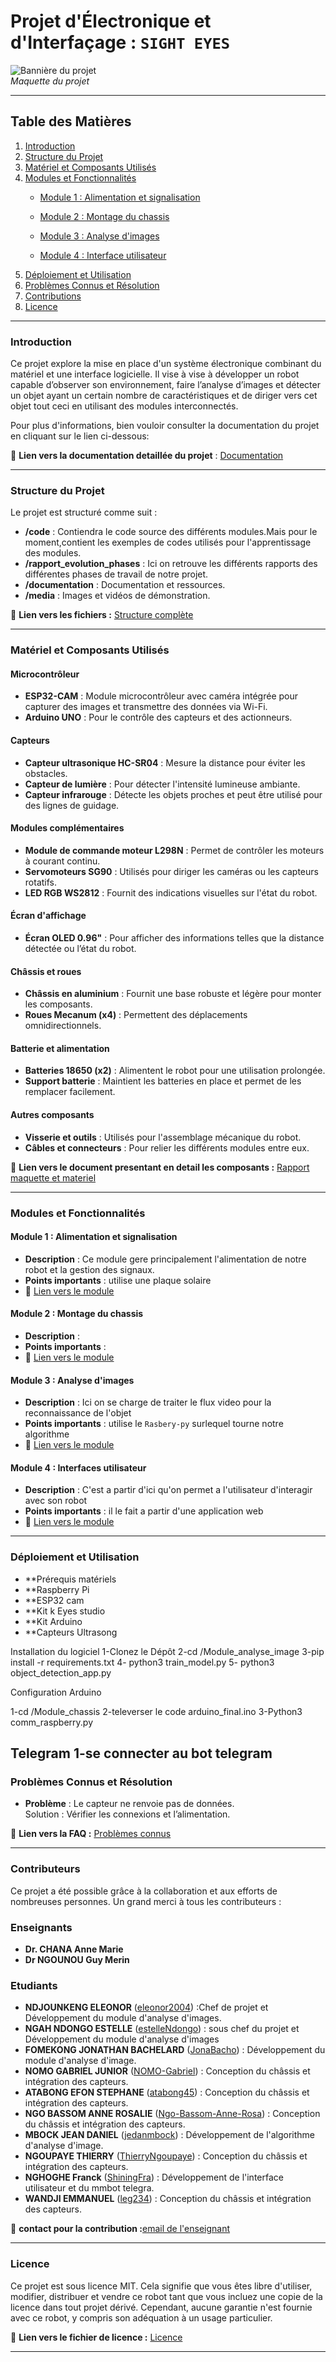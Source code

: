 
# Projet d'Électronique et d'Interfaçage : `SIGHT EYES`

![Bannière du projet](media/images/sigh-eyes.jpeg)  
*Maquette du projet*  

<!-- 
<a href="media/videos/mouvements_chassis.mp4">
  <img src="media/images/click_to_see_demo2.webp" alt="Démonstration Vidéo" width="150" height="150">
</a>
<p><em>Cliquez sur l'image pour voir la vidéo de démonstration</em></p> -->


---

## Table des Matières
1. [Introduction](#introduction)  
2. [Structure du Projet](#structure-du-projet)  
3. [Matériel et Composants Utilisés](#matériel-et-composants-utilisés)  
4. [Modules et Fonctionnalités](#modules-et-fonctionnalités)  
   - [Module 1 : Alimentation et signalisation](#module-1--alimentation-et-signalisation)  
   - [Module 2 : Montage du chassis](#module-2--montage-du-chassis)  
   - [Module 3 : Analyse d'images](#module-3--analyse-dimages)

    - [Module 4 : Interface utilisateur](#module-4--interfaces-utilisateur)  
5.  [Déploiement et Utilisation](#déploiement-et-utilisation)  
6. [Problèmes Connus et Résolution](#problèmes-connus-et-résolution)  
7. [Contributions](#contributeurs)  
8. [Licence](#licence)  

---

### Introduction
Ce projet explore la mise en place d'un système électronique combinant du matériel et une interface logicielle. Il vise à vise à développer un robot capable d’observer son environnement, faire l’analyse d’images et détecter un objet ayant un certain nombre de caractéristiques et de diriger vers cet objet tout ceci en utilisant des modules interconnectés.

Pour plus d'informations, bien vouloir consulter la documentation du projet en cliquant sur le lien ci-dessous:

📁 **Lien vers la documentation detaillée du projet** : [Documentation](/documentation/Readme.md)

---

### Structure du Projet
Le projet est structuré comme suit :  
- **/code** : Contiendra le code source des différents modules.Mais pour le moment,contient les exemples de codes utilisés pour l'apprentissage des modules.  
- **/rapport_evolution_phases** : Ici on retrouve les différents rapports des différentes phases de travail de notre projet.  
- **/documentation** : Documentation et ressources.  
- **/media** : Images et vidéos de démonstration.  

📁 **Lien vers les fichiers :** [Structure complète](/documentation/structure.md)  

---
### Matériel et Composants Utilisés

#### Microcontrôleur  
- **ESP32-CAM** : Module microcontrôleur avec caméra intégrée pour capturer des images et transmettre des données via Wi-Fi.  
- **Arduino UNO** : Pour le contrôle des capteurs et des actionneurs.  

#### Capteurs  
- **Capteur ultrasonique HC-SR04** : Mesure la distance pour éviter les obstacles.  
- **Capteur de lumière** : Pour détecter l'intensité lumineuse ambiante.  
- **Capteur infrarouge** : Détecte les objets proches et peut être utilisé pour des lignes de guidage.  

#### Modules complémentaires  
- **Module de commande moteur L298N** : Permet de contrôler les moteurs à courant continu.  
- **Servomoteurs SG90** : Utilisés pour diriger les caméras ou les capteurs rotatifs.  
- **LED RGB WS2812** : Fournit des indications visuelles sur l'état du robot.  

#### Écran d'affichage  
- **Écran OLED 0.96"** : Pour afficher des informations telles que la distance détectée ou l’état du robot.  

#### Châssis et roues  
- **Châssis en aluminium** : Fournit une base robuste et légère pour monter les composants.  
- **Roues Mecanum (x4)** : Permettent des déplacements omnidirectionnels.  

#### Batterie et alimentation  
- **Batteries 18650 (x2)** : Alimentent le robot pour une utilisation prolongée.  
- **Support batterie** : Maintient les batteries en place et permet de les remplacer facilement.  

#### Autres composants  
- **Visserie et outils** : Utilisés pour l'assemblage mécanique du robot.  
- **Câbles et connecteurs** : Pour relier les différents modules entre eux.  


📄 **Lien vers le document presentant en detail les composants  :** [Rapport maquette et materiel](./docs/components.pdf)  

---

### Modules et Fonctionnalités

#### Module 1 : Alimentation et signalisation
- **Description** : Ce module gere principalement l'alimentation de notre robot et la gestion des signaux.
- **Points importants** : utilise une plaque solaire
- 📁 [Lien vers le module](code/Module_alimentation_signalisation_alerte/README.md) 

#### Module 2 : Montage du chassis
- **Description** : 
- **Points importants** :
- 📁 [Lien vers le module](code/Module_Chassis/README.md) 

#### Module 3 : Analyse d'images
- **Description** : Ici on se charge de traiter le flux video pour la reconnaissance de l'objet
- **Points importants** : utilise le `Rasbery-py` surlequel tourne notre algorithme
- 📁 [Lien vers le module](./src/module1_acquisition.md) 

#### Module 4 : Interfaces utilisateur
- **Description** : C'est a partir d'ici qu'on permet a l'utilisateur d'interagir avec son robot
- **Points importants** : il le fait a partir d'une application web
- 📁 [Lien vers le module](./src/module1_acquisition.md)  

---


### Déploiement et Utilisation

- **Prérequis matériels
- **Raspberry Pi
- **ESP32 cam
- **Kit k Eyes studio
- **Kit Arduino
- **Capteurs Ultrasong

Installation du logiciel
1-Clonez le Dépôt
2-cd /Module_analyse_image
3-pip install -r requirements.txt
4- python3 train_model.py
5- python3 object_detection_app.py


Configuration Arduino

1-cd /Module_chassis
2-televerser le code arduino_final.ino
3-Python3 comm_raspberry.py

Telegram
1-se connecter au bot telegram
---

### Problèmes Connus et Résolution
- **Problème** : Le capteur ne renvoie pas de données.  
  Solution : Vérifier les connexions et l’alimentation.  

📄 **Lien vers la FAQ :** [Problèmes connus](./docs/issues.md)  

---


### Contributeurs

Ce projet a été possible grâce à la collaboration et aux efforts de nombreuses personnes. Un grand merci à tous les contributeurs :  

### Enseignants

- **Dr. CHANA Anne Marie**
- **Dr NGOUNOU Guy Merin**


### Etudiants

- **NDJOUNKENG ELEONOR** ([eleonor2004](https://github.com/eleonor2004)) :Chef de projet et Développement du module d'analyse d'images.  
- **NGAH NDONGO ESTELLE** ([estelleNdongo](https://github.com/estelleNdongo)) : sous chef du projet et Développement du module d'analyse d'images
- **FOMEKONG JONATHAN BACHELARD** ([JonaBacho](https://github.com/JonaBacho)) : Développement du module d'analyse d'image.  
- **NOMO GABRIEL JUNIOR** ([NOMO-Gabriel](https://github.com/NOMO-Gabriel)) : Conception du châssis et intégration des capteurs.  
- **ATABONG EFON STEPHANE** ([atabong45](https://github.com/atabong45)) : Conception du châssis et intégration des capteurs.  
- **NGO BASSOM ANNE ROSALIE** ([Ngo-Bassom-Anne-Rosa](https://github.com/Ngo-Bassom-Anne-Rosa)) : Conception du châssis et intégration des capteurs.  
- **MBOCK JEAN DANIEL** ([jedanmbock](https://github.com/jedanmbock)) : Développement de l'algorithme d'analyse d'image.  
- **NGOUPAYE THIERRY** ([ThierryNgoupaye](https://github.com/ThierryNgoupaye)) : Conception du châssis et intégration des capteurs.  
- **NGHOGHE  Franck** ([ShiningFra](https://github.com/ShiningFra)) : Développement de l'interface utilisateur et du mmbot telegra.  
- **WANDJI EMMANUEL** ([leg234](https://github.com/leg234)) : Conception du châssis et intégration des capteurs.  
 

📄 **contact pour la contribution :**[email de l'enseignant](mailto:anne.chana@univ-yaounde1.cm)  

---

### Licence

Ce projet est sous licence MIT. Cela signifie que vous êtes libre d'utiliser, modifier, distribuer et vendre ce robot tant que vous incluez une copie de la licence dans tout projet dérivé. Cependant, aucune garantie n'est fournie avec ce robot, y compris son adéquation à un usage particulier.

 
📄 **Lien vers le fichier de licence :** [Licence](./LICENSE)  

---
